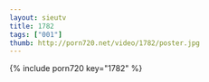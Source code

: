 ```yaml
--- 
layout: sieutv
title: 1782
tags: ["001"]
thumb: http://porn720.net/video/1782/poster.jpg
---
```

{% include porn720 key="1782" %} 
